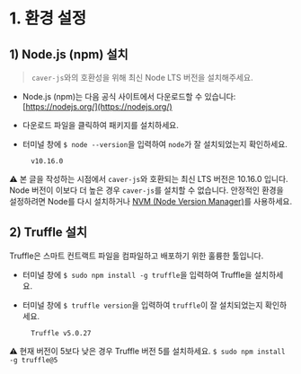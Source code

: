 # 1. 환경 설정 <a id="1-environment-setup"></a>

## 1) Node.js (npm) 설치<a id="1-install-node-js-npm"></a>

> `caver-js`와의 호환성을 위해 최신 Node LTS 버전을 설치해주세요.

* Node.js \(npm\)는 다음 공식 사이트에서 다운로드할 수 있습니다: [https://nodejs.org/](https://nodejs.org/)
* 다운로드 파일을 클릭하여 패키지를 설치하세요.
* 터미널 창에 `$ node --version`을 입력하여 `node`가 잘 설치되었는지 확인하세요.

  ```text
    v10.16.0
  ```

⚠ 본 글을 작성하는 시점에서 `caver-js`와 호환되는 최신 LTS 버전은 10.16.0 입니다. Node 버전이 이보다 더 높은 경우 `caver-js`를 설치할 수 없습니다. 안정적인 환경을 설정하려면 Node를 다시 설치하거나 [NVM (Node Version Manager)](https://github.com/nvm-sh/nvm)를 사용하세요.

## 2\) Truffle 설치 <a id="2-install-truffle"></a>

Truffle은 스마트 컨트랙트 파일을 컴파일하고 배포하기 위한 훌륭한 툴입니다.

* 터미널 창에 `$ sudo npm install -g truffle`을 입력하여 Truffle을 설치하세요.
* 터미널 창에 `$ truffle version`을 입력하여 `truffle`이 잘 설치되었는지 확인하세요.

  ```text
    Truffle v5.0.27
  ```

⚠ 현재 버전이 5보다 낮은 경우 Truffle 버전 5를 설치하세요. `$ sudo npm install -g truffle@5`


